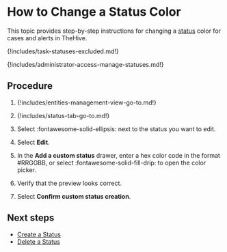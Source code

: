 # How to Change a Status Color

This topic provides step-by-step instructions for changing a [status](about-statuses.md) color for cases and alerts in TheHive.

{!includes/task-statuses-excluded.md!}

{!includes/administrator-access-manage-statuses.md!}

## Procedure

1. {!includes/entities-management-view-go-to.md!}

2. {!includes/status-tab-go-to.md!}

3. Select :fontawesome-solid-ellipsis: next to the status you want to edit.

4. Select **Edit**.

5. In the **Add a custom status** drawer, enter a hex color code in the format #RRGGBB, or select :fontawesome-solid-fill-drip: to open the color picker.

6. Verify that the preview looks correct.

7. Select **Confirm custom status creation**.

## Next steps

* [Create a Status](create-a-status.md)
* [Delete a Status](delete-a-status.md)